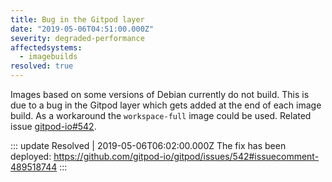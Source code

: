 ```yaml
---
title: Bug in the Gitpod layer
date: "2019-05-06T04:51:00.000Z"
severity: degraded-performance
affectedsystems:
  - imagebuilds
resolved: true
---
```


Images based on some versions of Debian currently do not build. This is due to a bug in the Gitpod layer which gets added at the end of each image build. As a workaround the `workspace-full` image could be used. Related issue [gitpod-io#542](https://github.com/gitpod-io/gitpod/issues/542).

<!--- language code: en -->

::: update Resolved | 2019-05-06T06:02:00.000Z
The fix has been deployed: https://github.com/gitpod-io/gitpod/issues/542#issuecomment-489518744
:::
